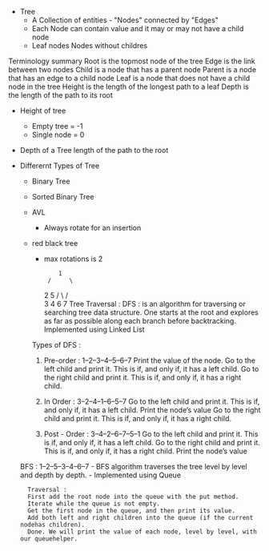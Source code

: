- Tree
    - A Collection of entities - "Nodes" connected by "Edges"
    - Each Node can contain value and it may or may not have a child node
    - Leaf nodes
        Nodes without childres

Terminology summary
    Root is the topmost node of the tree
    Edge is the link between two nodes
    Child is a node that has a parent node
    Parent is a node that has an edge to a child node
    Leaf is a node that does not have a child node in the tree
    Height is the length of the longest path to a leaf
    Depth is the length of the path to its root

- Height of tree
    - Empty tree = -1
    - Single node = 0

- Depth of a Tree
    length of the path to the root


- Differernt Types of Tree
    - Binary Tree
    - Sorted Binary Tree
    - AVL
        - Always rotate for an insertion
    - red black tree
        - max rotations is 2


                  1
               /     \
             2         5
           /   \      /   \
          3     4    6      7
Tree Traversal :
    DFS :
        is an algorithm for traversing or searching tree data structure.
        One starts at the root and explores as far as possible along each branch before backtracking.
        Implemented using Linked List

        Types of DFS :
        1. Pre-order : 1–2–3–4–5–6–7
            Print the value of the node.
            Go to the left child and print it. This is if, and only if, it has a left child.
            Go to the right child and print it. This is if, and only if, it has a right child.

        2. In Order : 3–2–4–1–6–5–7
            Go to the left child and print it. This is if, and only if, it has a left child.
            Print the node’s value
            Go to the right child and print it. This is if, and only if, it has a right child.

        3. Post - Order : 3–4–2–6–7–5–1
            Go to the left child and print it. This is if, and only if, it has a left child.
            Go to the right child and print it. This is if, and only if, it has a right child.
            Print the node’s value


    BFS : 1–2–5–3–4–6–7
        - BFS algorithm traverses the tree level by level and depth by depth.
        - Implemented using Queue

        Traversal :
        First add the root node into the queue with the put method.
        Iterate while the queue is not empty.
        Get the first node in the queue, and then print its value.
        Add both left and right children into the queue (if the current nodehas children).
        Done. We will print the value of each node, level by level, with our queuehelper.
